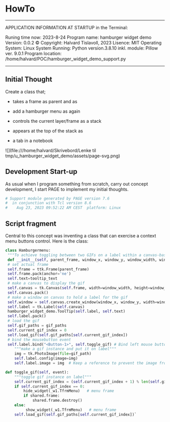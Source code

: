 # HowTo


---

APPLICATION INFORMATION AT STARTUP in the Terminal:

Runing time now: 2023-8-24
 Program name: hamburger widget demo
 Version: 0.0.2
 © Copyright: Halvard Tislavoll, 2023
 Lisence: MIT
 Operating System: Linux
 System Running: Python version.3.8.10
 inkl. module: Pillow ver. 9.0.1
 Program location: /home/halvard/POC/hamburger_widget_demo_support.py

---

## Initial Thought

Create a class that;

- takes a frame as parent and as
  
- add a hamburger menu as again
  
- controls the current layer/frame as a stack
  
- appears at the top of the stack as
  
- a tab in a notebook
  

![](file:///home/halvard/Skrivebord/Lenke til tmp/u_hamburger_widget_demo/assets/page-svg.png)

## Development Start-up

As usual when I program something from scratch, carry out concept development, I start PAGE to implement my initial thoughts.

```python
# Support module generated by PAGE version 7.6
#  in conjunction with Tcl version 8.6
#    Aug 23, 2023 09:52:22 AM CEST  platform: Linux
```

## Script fragment

Central to this concept was inventing a class that can exercise a context menu buttons control. Here is the class:

```python
class Hamburgermenu:
 """To achieve toggling between two GIFs on a label within a canvas-based window"""
 def __init__(self, parent_frame, window_x, window_y, window_width, window_height, gif_paths, tooltip_text):
 # set actual frame
 self.frame = ttk.Frame(parent_frame)
 self.frame.pack(anchor='ne')
 self.text=tooltip_text
 # make a canvas to display the gif
 self.canvas = tk.Canvas(self.frame, width=window_width, height=window_height)
 self.canvas.pack()
 # make a window on canvas to hold a label for the gif
 self.window = self.canvas.create_window(window_x, window_y, width=window_width, height=window_height)
 self.label = tk.Label(self.canvas)
 hamburger_widget_demo.ToolTip(self.label, self.text)
 self.label.pack()
 # load the gif
 self.gif_paths = gif_paths
 self.current_gif_index = 0
 self.load_gif(self.gif_paths[self.current_gif_index])
 # bind the mousebutton event
 self.label.bind("<Button-1>", self.toggle_gif) # Bind left mouse button click eventdef load_gif(self, gif_path):
    """make a gif instance and put it on label"""
    img = tk.PhotoImage(file=gif_path)
    self.label.config(image=img)
    self.label.image = img  # Keep a reference to prevent the image from being garbage collected

def toggle_gif(self, event):
    """toggle gif instance on label"""
    self.current_gif_index = (self.current_gif_index + 1) % len(self.gif_paths)
    if self.current_gif_index == 0:
        hide_widget(_w1.TfrmMenu)   # menu frame
        if shared.frame:
            shared.frame.destroy()
    else:
         show_widget(_w1.TfrmMenu)   # menu frame
    self.load_gif(self.gif_paths[self.current_gif_index])`
```
